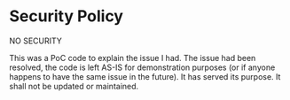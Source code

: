 # Security Policy

NO SECURITY

This was a PoC code to explain the issue I had. The issue had been resolved, the code is left AS-IS for demonstration purposes (or if anyone happens to have the same issue in the future).
It has served its purpose.
It shall not be updated or maintained.
